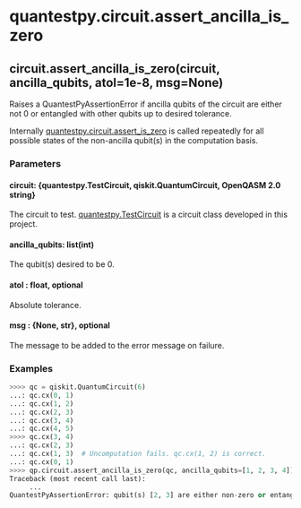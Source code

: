 # quantestpy.circuit.assert_ancilla_is_zero

## circuit.assert_ancilla_is_zero(circuit, ancilla_qubits, atol=1e-8, msg=None)

Raises a QuantestPyAssertionError if ancilla qubits of the circuit are either not 0 or entangled with other qubits up to desired tolerance.

Internally [quantestpy.circuit.assert_is_zero](./circuit_assert_is_zero.md) is called repeatedly for all possible states of the non-ancilla qubit(s) in the computation basis.

### Parameters

#### circuit: \{quantestpy.TestCircuit, qiskit.QuantumCircuit, OpenQASM 2.0 string\}
The circuit to test. [quantestpy.TestCircuit](./test_circuit.md) is a circuit class developed in this project.

#### ancilla_qubits: list(int)
The qubit(s) desired to be 0.

#### atol : float, optional
Absolute tolerance.

#### msg : \{None, str\}, optional
The message to be added to the error message on failure.

### Examples

```py
>>>> qc = qiskit.QuantumCircuit(6)
...: qc.cx(0, 1)
...: qc.cx(1, 2)
...: qc.cx(2, 3)
...: qc.cx(3, 4)
...: qc.cx(4, 5)
>>>> qc.cx(3, 4)
...: qc.cx(2, 3)
...: qc.cx(1, 3)  # Uncomputation fails. qc.cx(1, 2) is correct.
...: qc.cx(0, 1)
>>>> qp.circuit.assert_ancilla_is_zero(qc, ancilla_qubits=[1, 2, 3, 4])
Traceback (most recent call last):
     ...
QuantestPyAssertionError: qubit(s) [2, 3] are either non-zero or entangled with other qubits.
```
